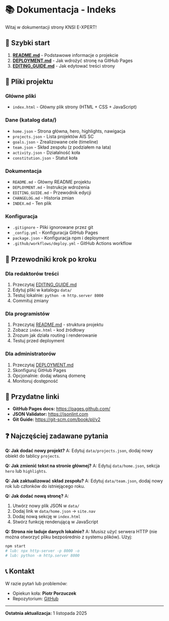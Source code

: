 # 📚 Dokumentacja - Indeks

Witaj w dokumentacji strony KNSI E-XPERT!

## 🚀 Szybki start

1. **[README.md](README.md)** - Podstawowe informacje o projekcie
2. **[DEPLOYMENT.md](DEPLOYMENT.md)** - Jak wdrożyć stronę na GitHub Pages
3. **[EDITING_GUIDE.md](EDITING_GUIDE.md)** - Jak edytować treści strony

## 📁 Pliki projektu

### Główne pliki
- `index.html` - Główny plik strony (HTML + CSS + JavaScript)

### Dane (katalog data/)
- `home.json` - Strona główna, hero, highlights, nawigacja
- `projects.json` - Lista projektów AIS SC
- `goals.json` - Zrealizowane cele (timeline)
- `team.json` - Skład zespołu (z podziałem na lata)
- `activity.json` - Działalność koła
- `constitution.json` - Statut koła

### Dokumentacja
- `README.md` - Główny README projektu
- `DEPLOYMENT.md` - Instrukcje wdrożenia
- `EDITING_GUIDE.md` - Przewodnik edycji
- `CHANGELOG.md` - Historia zmian
- `INDEX.md` - Ten plik

### Konfiguracja
- `.gitignore` - Pliki ignorowane przez git
- `_config.yml` - Konfiguracja GitHub Pages
- `package.json` - Konfiguracja npm i deployment
- `.github/workflows/deploy.yml` - GitHub Actions workflow

## 📖 Przewodniki krok po kroku

### Dla redaktorów treści
1. Przeczytaj [EDITING_GUIDE.md](EDITING_GUIDE.md)
2. Edytuj pliki w katalogu `data/`
3. Testuj lokalnie: `python -m http.server 8000`
4. Commituj zmiany

### Dla programistów
1. Przeczytaj [README.md](README.md) - struktura projektu
2. Zobacz `index.html` - kod źródłowy
3. Zrozum jak działa routing i renderowanie
4. Testuj przed deployment

### Dla administratorów
1. Przeczytaj [DEPLOYMENT.md](DEPLOYMENT.md)
2. Skonfiguruj GitHub Pages
3. Opcjonalnie: dodaj własną domenę
4. Monitoruj dostępność

## 🔗 Przydatne linki

- **GitHub Pages docs:** https://pages.github.com/
- **JSON Validator:** https://jsonlint.com
- **Git Guide:** https://git-scm.com/book/pl/v2

## ❓ Najczęściej zadawane pytania

**Q: Jak dodać nowy projekt?**
A: Edytuj `data/projects.json`, dodaj nowy obiekt do tablicy `projects`.

**Q: Jak zmienić tekst na stronie głównej?**
A: Edytuj `data/home.json`, sekcja `hero` lub `highlights`.

**Q: Jak zaktualizować skład zespołu?**
A: Edytuj `data/team.json`, dodaj nowy rok lub członków do istniejącego roku.

**Q: Jak dodać nową stronę?**
A: 
1. Utwórz nowy plik JSON w `data/`
2. Dodaj link w `data/home.json` → `site.nav`
3. Dodaj nową sekcję w `index.html`
4. Stwórz funkcję renderującą w JavaScript

**Q: Strona nie ładuje danych lokalnie?**
A: Musisz użyć serwera HTTP (nie można otworzyć pliku bezpośrednio z systemu plików). Użyj: 
```bash
npm start
# lub: npx http-server -p 8000 -o
# lub: python -m http.server 8000
```

## 📞 Kontakt

W razie pytań lub problemów:
- Opiekun koła: **Piotr Porzuczek**
- Repozytorium: [GitHub](https://github.com/knsiexpert/site)

---

**Ostatnia aktualizacja:** 1 listopada 2025

